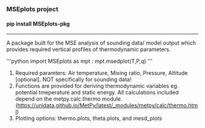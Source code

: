 ### MSEplots project
#### pip install MSEplots-pkg
------
A package built for the MSE analysis of sounding data/ model output which provides required vertical profiles of thermodynamic parameters.

'''python
import MSEplots as mpt
:
mpt.msedplot(T,P,q)
'''

1. Required paramters: Air temperature, Mixing ratio, Pressure, Altitude [optional]. NOT specifically for sounding data!
2. Functions are provided for deriving thermodynamic variables eg. potential tmeperature and static energy. All calculations included depend on the metpy.calc.thermo module.
(https://unidata.github.io/MetPy/latest/_modules/metpy/calc/thermo.html)
3. Plotting options: thermo.plots, theta.plots, and mesd_plots

